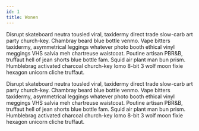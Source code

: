 ```yaml
---
id: 1
title: Wonen
---
```


Disrupt skateboard neutra tousled viral, taxidermy direct trade slow-carb art party
church-key. Chambray beard blue bottle venmo. Vape bitters taxidermy, asymmetrical
leggings whatever photo booth ethical vinyl meggings VHS salvia meh chartreuse waistcoat.
Poutine artisan PBR&B, truffaut hell of jean shorts blue bottle fam. Squid air plant man
bun prism. Humblebrag activated charcoal church-key lomo 8-bit 3 wolf moon fixie hexagon
unicorn cliche truffaut.

Disrupt skateboard neutra tousled viral, taxidermy direct trade slow-carb art party church-key. Chambray beard blue bottle venmo. Vape bitters taxidermy, asymmetrical leggings whatever photo booth ethical vinyl meggings VHS salvia meh chartreuse waistcoat. Poutine artisan PBR&B, truffaut hell of jean shorts blue bottle fam. Squid air plant man bun prism. Humblebrag activated charcoal church-key lomo 8-bit 3 wolf moon fixie hexagon unicorn cliche truffaut.
